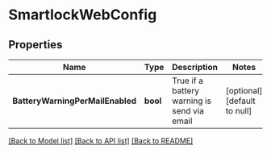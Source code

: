 # SmartlockWebConfig

## Properties
Name | Type | Description | Notes
------------ | ------------- | ------------- | -------------
**BatteryWarningPerMailEnabled** | **bool** | True if a battery warning is send via email | [optional] [default to null]

[[Back to Model list]](../README.md#documentation-for-models) [[Back to API list]](../README.md#documentation-for-api-endpoints) [[Back to README]](../README.md)


